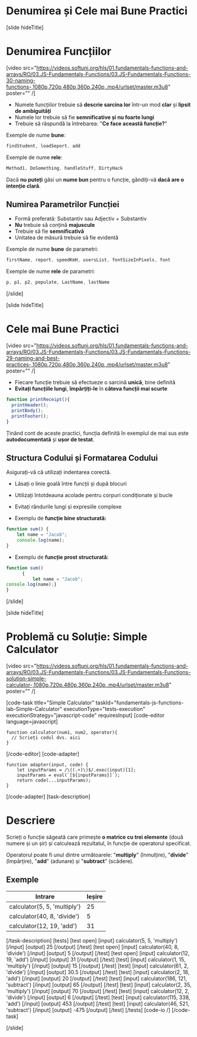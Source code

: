 # Denumirea și Cele mai Bune Practici

[slide hideTitle]
# Denumirea Funcțiilor

[video src="https://videos.softuni.org/hls/01.fundamentals-functions-and-arrays/RO/03.JS-Fundamentals-Functions/03.JS-Fundamentals-Functions-30-naming-functions-,1080p,720p,480p,360p,240p,.mp4/urlset/master.m3u8" poster="" /]

- Numele funcțiilor trebuie să **descrie sarcina lor** într-un mod **clar** și **lipsit de ambiguități**
- Numele lor trebuie să fie **semnificative și nu foarte lungi**
- Trebuie să răspundă la întrebarea: "**Ce face această funcție?**"

Exemple de nume **bune**:
```js
findStudent, loadSeport, add
```

Exemple de nume **rele**:

```js
Method1, DoSomething, handleStuff, DirtyHack
```

Dacă **nu puteți** găsi un **nume bun** pentru o funcție, gândiți-vă **dacă are o intenție clară**.


## Numirea Parametrilor Funcției

- Formă preferată: Substantiv sau Adjectiv + Substantiv
- **Nu** trebuie să conțină **majuscule**
- Trebuie să fie **semnificativă**
- Unitatea de măsură trebuie să fie evidentă

Exemple de nume **bune** de parametri:

```js
firstName, report, speedKmH, usersList, fontSizeInPixels, font
```

Exemple de nume **rele** de parametri:

```js
p, p1, p2, populate, LastName, lastName
```
[/slide]

[slide hideTitle]

# Cele mai Bune Practici 

[video src="https://videos.softuni.org/hls/01.fundamentals-functions-and-arrays/RO/03.JS-Fundamentals-Functions/03.JS-Fundamentals-Functions-29-naming-and-best-practices-,1080p,720p,480p,360p,240p,.mp4/urlset/master.m3u8" poster="" /]

- Fiecare funcție trebuie să efectueze o sarcină **unică**, bine definită
- **Evitați funcțiile lungi**, **împărțiți-le** în **câteva funcții mai scurte**


```js
function printReceipt(){
  printHeader();
  printBody();
  printFooter();
}
```

Ținând cont de aceste practici, funcția definită în exemplul de mai sus este **autodocumentată** și **ușor de testat**.

## Structura Codului și Formatarea Codului

Asigurați-vă că utilizați indentarea corectă.

- Lăsați o linie goală între funcții și după blocuri

- Utilizați întotdeauna acolade pentru corpuri condiționate și bucle

- Evitați rândurile lungi și expresiile complexe

- Exemplu de **funcție bine structurată:**

```js
function sum() {
    let name = "Jacob";
    console.log(name);
}
```

- Exemplu de **funcție prost structurată:**

```js
function sum()​
      {​
          let name = "Jacob";
console.log(name);}
}
```

[/slide]

[slide hideTitle]
# Problemă cu Soluție: Simple Calculator

[video src="https://videos.softuni.org/hls/01.fundamentals-functions-and-arrays/RO/03.JS-Fundamentals-Functions/03.JS-Fundamentals-Functions-solution-simple-calculator-,1080p,720p,480p,360p,240p,.mp4/urlset/master.m3u8" poster="" /]

[code-task title="Simple Calculator" taskId="fundamentals-js-functions-lab-Simple-Calculator" executionType="tests-execution" executionStrategy="javascript-code" requiresInput]
[code-editor language=javascript]
```
function calculator(num1, num2, operator){
  // Scrieți codul dvs. aici
}
```
[/code-editor]
[code-adapter]
```
function adapter(input, code) {
    let inputParams = /\((.+)\)$/.exec(input)[1];
    inputParams = eval(`[${inputParams}]`);
    return code(...inputParams);
}
```
[/code-adapter]
[task-description]
# Descriere

Scrieți o funcție săgeată care primește **o matrice cu trei elemente** (două numere și un șir) și calculează rezultatul, în funcție de operatorul specificat. 

Operatorul poate fi unul dintre următoarele: 
"**multiply**" (înmulțire), "**divide**" (împărțire), "**add**" (adunare) și "**subtract**" (scădere).

## Exemple
|**Intrare**|**Ieșire**|
| --- | --- |
| calculator(5, 5, 'multiply') | 25 |
| calculator(40, 8, 'divide') | 5 |
| calculator(12, 19, 'add') | 31 |

[/task-description]
[tests]
[test open]
[input]
calculator(5, 5, 'multiply')
[/input]
[output]
25
[/output]
[/test]
[test open]
[input]
calculator(40, 8, 'divide')
[/input]
[output]
5
[/output]
[/test]
[test open]
[input]
calculator(12, 19, 'add')
[/input]
[output]
31
[/output]
[/test]
[test]
[input]
calculator(1, 15, 'multiply')
[/input]
[output]
15
[/output]
[/test]
[test]
[input]
calculator(61, 2, 'divide')
[/input]
[output]
30.5
[/output]
[/test]
[test]
[input]
calculator(2, 18, 'add')
[/input]
[output]
20
[/output]
[/test]
[test]
[input]
calculator(186, 121, 'subtract')
[/input]
[output]
65
[/output]
[/test]
[test]
[input]
calculator(2, 35, 'multiply')
[/input]
[output]
70
[/output]
[/test]
[test]
[input]
calculator(12, 2, 'divide')
[/input]
[output]
6
[/output]
[/test]
[test]
[input]
calculator(115, 338, 'add')
[/input]
[output]
453
[/output]
[/test]
[test]
[input]
calculator(46, 521, 'subtract')
[/input]
[output]
\-475
[/output]
[/test]
[/tests]
[code-io /]
[/code-task]

[/slide]

